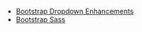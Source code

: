 * [Bootstrap Dropdown Enhancements](https://github.com/behigh/bootstrap_dropdowns_enhancement/tree/master/dist/css)
* [Bootstrap Sass](https://www.npmjs.com/package/bootstrap-sass)
